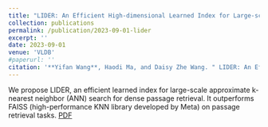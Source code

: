 ```yaml
---
title: "LIDER: An Efficient High-dimensional Learned Index for Large-scale Dense Passage Retrieval."
collection: publications
permalink: /publication/2023-09-01-lider
excerpt: ''
date: 2023-09-01
venue: 'VLDB'
#paperurl: ''
citation: '**Yifan Wang**, Haodi Ma, and Daisy Zhe Wang. " LIDER: An Efficient High-dimensional Learned Index for Large-scale Dense Passage Retrieval." arXiv preprint arXiv:2205.00970 (2022).'
---
```


We propose LIDER, an efficient learned index for large-scale approximate k-nearest neighbor (ANN) search for dense passage retrieval. It outperforms FAISS (high-performance KNN library developed by Meta) on passage retrieval tasks. [PDF](https://arxiv.org/abs/2205.00970)

